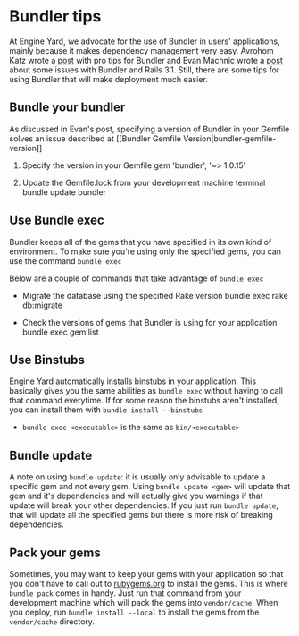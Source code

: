 # Bundler tips

At Engine Yard, we advocate for the use of Bundler in users' applications, mainly
because it makes dependency management very easy. Avrohom Katz wrote a
[post](http://www.engineyard.com/blog/2011/bundler-pro-tip/) with pro tips for
Bundler and Evan Machnic wrote a [post](http://www.engineyard.com/blog/2011/bundler-and-rails-3-1-on-appcloud/)
about some issues with Bundler and Rails 3.1. Still, there are some tips for
using Bundler that will make deployment much easier.

## Bundle your bundler

As discussed in Evan's post, specifying a version of Bundler in your Gemfile
solves an issue described at [[Bundler Gemfile Version|bundler-gemfile-version]]

1. Specify the version in your Gemfile
        gem 'bundler', '~> 1.0.15'

2. Update the Gemfile.lock from your development machine terminal
        bundle update bundler
    
## Use Bundle exec

Bundler keeps all of the gems that you have specified in its own kind of
environment. To make sure you're using only the specified gems, you can use
the command `bundle exec`

Below are a couple of commands that take advantage of `bundle exec`

* Migrate the database using the specified Rake version
        bundle exec rake db:migrate
    
* Check the versions of gems that Bundler is using for your application
        bundle exec gem list

## Use Binstubs

Engine Yard automatically installs binstubs in your application. This basically
gives you the same abilities as `bundle exec` without having to call that command
everytime. If for some reason the binstubs aren't installed, you can install them
with `bundle install --binstubs`

* `bundle exec <executable>` is the same as `bin/<executable>`

## Bundle update

A note on using `bundle update`: it is usually only advisable to update a specific
gem and not every gem. Using `bundle update <gem>` will update that gem and it's
dependencies and will actually give you warnings if that update will break your
other dependencies. If you just run `bundle update`, that will update all the
specified gems but there is more risk of breaking dependencies.

## Pack your gems

Sometimes, you may want to keep your gems with your application so that you don't
have to call out to [rubygems.org](http://rubygems.org) to install the gems. This
is where `bundle pack` comes in handy. Just run that command from your development
machine which will pack the gems into `vendor/cache`. When you deploy, run
`bundle install --local` to install the gems from the `vendor/cache` directory.

<!--commenting out this section. see DOC-319 for details
## Installation groups

Previously, if you wanted to configure the groups passed to `bundle install --without`, you created an `eydeploy.rb` in the root of your application and added code like the following. 

**Important!** This eydeploy.rb method no longer works for gem grouping. Now, to use `bundle install --without` functionality, you edit the ey.yml file. For more information, see [[ey.yml customizations|ey_cli_user_guide#eyyml]].

Currently, the only way to configure the groups passed to `bundle
install --without` is by creating an `eydeploy.rb` in the root of your
application. Then put the following in it and modify as needed:

    def bundler_10_installer(version)
      opts = [
        "--deployment",
        "--path #{c.shared_path}/bundled_gems",
        "--binstubs #{c.binstubs_path}",
        "--without development test other groups etc"
      ]
      BundleInstaller.new(version, opts.join(" "))
   
-->

